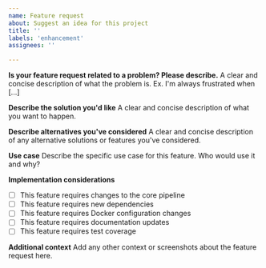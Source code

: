 ```yaml
---
name: Feature request
about: Suggest an idea for this project
title: ''
labels: 'enhancement'
assignees: ''

---
```


**Is your feature request related to a problem? Please describe.**
A clear and concise description of what the problem is. Ex. I'm always frustrated when [...]

**Describe the solution you'd like**
A clear and concise description of what you want to happen.

**Describe alternatives you've considered**
A clear and concise description of any alternative solutions or features you've considered.

**Use case**
Describe the specific use case for this feature. Who would use it and why?

**Implementation considerations**
- [ ] This feature requires changes to the core pipeline
- [ ] This feature requires new dependencies
- [ ] This feature requires Docker configuration changes
- [ ] This feature requires documentation updates
- [ ] This feature requires test coverage

**Additional context**
Add any other context or screenshots about the feature request here.
